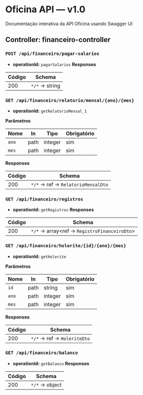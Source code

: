 # Oficina API — v1.0

Documentação interativa da API Oficina usando Swagger UI

## Controller: financeiro-controller

### `POST /api/financeiro/pagar-salarios`

- **operationId:** `pagarSalarios`
**Responses**

| Código | Schema |
|---|---|
| 200 | `*/*` → string |


### `GET /api/financeiro/relatorio/mensal/{ano}/{mes}`

- **operationId:** `getRelatorioMensal_1`

**Parâmetros**

| Nome | In | Tipo | Obrigatório |
|---|---|---|---|
| `ano` | path | integer | sim |
| `mes` | path | integer | sim |

**Responses**

| Código | Schema |
|---|---|
| 200 | `*/*` → ref → `RelatorioMensalDto` |


### `GET /api/financeiro/registros`

- **operationId:** `getRegistros`
**Responses**

| Código | Schema |
|---|---|
| 200 | `*/*` → array<ref → `RegistroFinanceiroDto`> |


### `GET /api/financeiro/holerite/{id}/{ano}/{mes}`

- **operationId:** `getHolerite`

**Parâmetros**

| Nome | In | Tipo | Obrigatório |
|---|---|---|---|
| `id` | path | string | sim |
| `ano` | path | integer | sim |
| `mes` | path | integer | sim |

**Responses**

| Código | Schema |
|---|---|
| 200 | `*/*` → ref → `HoleriteDto` |


### `GET /api/financeiro/balanco`

- **operationId:** `getBalanco`
**Responses**

| Código | Schema |
|---|---|
| 200 | `*/*` → object |


